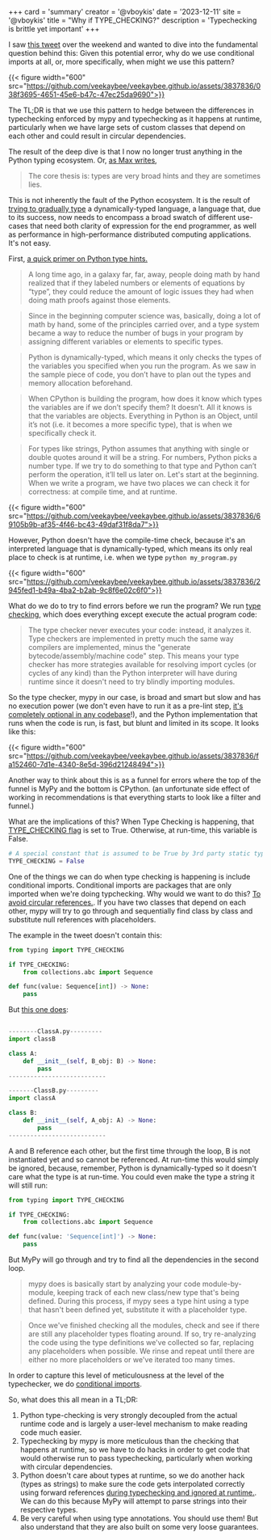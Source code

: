 +++
card = 'summary'
creator = '@vboykis'
date = '2023-12-11'
site = '@vboykis'
title = "Why if TYPE_CHECKING?"
description = 'Typechecking is brittle yet important'
+++

I saw [this tweet](https://twitter.com/charliermarsh/status/1733865143694487769) over the weekend and wanted to dive into the fundamental question behind this: Given this potential error, why do we use conditional imports at all, or, more specifically, when might we use this pattern? 

{{< figure  width="600" src="https://github.com/veekaybee/veekaybee.github.io/assets/3837836/038f3695-4651-45e6-b47c-47ec25da9690">}}

The TL;DR is that we use this pattern to hedge between the differences in typechecking enforced by mypy and typechecking as it happens at runtime, particularly when we have large sets of custom classes that depend on each other and could result in circular dependencies. 

The result of the deep dive is that I now no longer trust anything in the Python typing ecosystem. Or, [as Max writes](https://bernsteinbear.com/blog/typed-python/), 

> The core thesis is: types are very broad hints and they are sometimes lies.

This is not inherently the fault of the Python ecosystem. It is the result of [trying to gradually type](https://wphomes.soic.indiana.edu/jsiek/what-is-gradual-typing/) a dynamically-typed language, a language that, due to its success, now needs to encompass a broad swatch of different use-cases that need both clarity of expression for the end programmer, as well as performance in high-performance distributed computing applications. It's not easy. 

First, [a quick primer on Python type hints.](https://vickiboykis.com/2019/07/08/a-deep-dive-on-python-type-hints/)

 > A long time ago, in a galaxy far, far, away, people doing math by hand realized that if they labeled numbers or elements of equations by “type”, they could reduce the amount of logic issues they had when doing math proofs against those elements.

  > Since in the beginning computer science was, basically, doing a lot of math by hand, some of the principles carried over, and a type system became a way to reduce the number of bugs in your program by assigning different variables or elements to specific types.

> Python is dynamically-typed, which means it only checks the types of the variables you specified when you run the program. As we saw in the sample piece of code, you don’t have to plan out the types and memory allocation beforehand.

> When CPython is building the program, how does it know which types the variables are if we don’t specify them? It doesn’t. All it knows is that the variables are objects. Everything in Python is an Object, until it’s not (i.e. it becomes a more specific type), that is when we specifically check it.

> For types like strings, Python assumes that anything with single or double quotes around it will be a string. For numbers, Python picks a number type. If we try to do something to that type and Python can’t perform the operation, it’ll tell us later on.
Let's start at the beginning. When we write a program, we have two places we can check it for correctness: at compile time, and at runtime. 

{{< figure  width="600" src="https://github.com/veekaybee/veekaybee.github.io/assets/3837836/69105b9b-af35-4f46-bc43-49daf31f8da7">}}

However, Python doesn't have the compile-time check, because it's an interpreted language that is dynamically-typed, which means its only real place to check is at runtime, i.e. when we type `python my_program.py`

{{< figure  width="600" src="https://github.com/veekaybee/veekaybee.github.io/assets/3837836/2945fed1-b49a-4ba2-b2ab-9c8f6e02c6f0">}}

What do we do to try to find errors before we run the program? We run [type checking](https://stackoverflow.com/a/61548894), which does everything except execute the actual program code: 

> The type checker never executes your code: instead, it analyzes it. Type checkers are implemented in pretty much the same way compilers are implemented, minus the "generate bytecode/assembly/machine code" step. This means your type checker has more strategies available for resolving import cycles (or cycles of any kind) than the Python interpreter will have during runtime since it doesn't need to try blindly importing modules.

So the type checker, mypy in our case, is broad and smart but slow and has no execution power (we don't even have to run it as a pre-lint step, [it's completely optional in any codebase](https://mypy-lang.org/)!), and the Python implementation that runs when the code is run, is fast, but blunt and limited in its scope. It looks like this: 

{{< figure  width="600" src="https://github.com/veekaybee/veekaybee.github.io/assets/3837836/fa152460-7d1e-4340-8e5d-396d21248494">}}

Another way to think about this is as a funnel for errors where the top of the funnel is MyPy and the bottom is CPython. (an unfortunate side effect of working in recommendations is that everything starts to look like a filter and funnel.)

What are the implications of this? When Type Checking is happening, that [TYPE_CHECKING flag](https://docs.python.org/3/library/typing.html#constant) is set to True. Otherwise, at run-time, this variable is False. 

```python
# A special constant that is assumed to be True by 3rd party static type checkers. It is False at runtime.
TYPE_CHECKING = False
```

One of the things we can do when type checking is happening is include conditional imports. Conditional imports are packages that are only imported when we're doing typchecking. Why would we want to do this? [To avoid circular references.](https://stackoverflow.com/questions/61545580/how-does-mypy-use-typing-type-checking-to-resolve-the-circular-import-annotation). If you have two classes that depend on each other, mypy will try to go through and sequentially find class by class and substitute null references with placeholders. 

The example in the tweet doesn't contain this:  

```python
from typing import TYPE_CHECKING

if TYPE_CHECKING:
    from collections.abc import Sequence

def func(value: Sequence[int]) -> None:
    pass

```

But [this one does](https://github.com/python/mypy/issues/4440): 

```python

--------ClassA.py---------
import classB

class A:
    def __init__(self, B_obj: B) -> None:
        pass
---------------------------

-------ClassB.py---------
import classA

class B:
    def __init__(self, A_obj: A) -> None:
        pass
---------------------------
```

A and B reference each other, but the first time through the loop, B is not instantiated yet and so cannot be referenced. At run-time this would simply be ignored, because, remember, Python is dynamically-typed so it doesn't care what the type is at run-time. You could even make the type a string it will still run: 

```python
from typing import TYPE_CHECKING

if TYPE_CHECKING:
    from collections.abc import Sequence

def func(value: 'Sequence[int]') -> None:
    pass
```

But MyPy will go through and try to find all the dependencies in the second loop. 

> mypy does is basically start by analyzing your code module-by-module, keeping track of each new class/new type that's being defined. During this process, if mypy sees a type hint using a type that hasn't been defined yet, substitute it with a placeholder type.

> Once we've finished checking all the modules, check and see if there are still any placeholder types floating around. If so, try re-analyzing the code using the type definitions we've collected so far, replacing any placeholders when possible. We rinse and repeat until there are either no more placeholders or we've iterated too many times.

In order to capture this level of meticulousness at the level of the typechecker, we do [conditional imports](https://www.stefaanlippens.net/circular-imports-type-hints-python.html).

So, what does this all mean in a TL;DR: 

1. Python type-checking is very strongly decoupled from the actual runtime code and is largely a user-level mechanism to make reading code much easier.
2. Typechecking by mypy is more meticulous than the checking that happens at runtime, so we have to do hacks in order to get code that would otherwise run to pass typechecking, particularly when working with circular dependencies. 
3. Python doesn't care about types at runtime, so we do another hack (types as strings) to make sure the code gets interpolated correctly using forward references [during typechecking and ignored at runtime.](https://peps.python.org/pep-0484/#forward-references). We can do this because MyPy will attempt to parse strings into their respective types. 
4. Be very careful when using type annotations. You should use them! But also understand that they are also built on some very loose guarantees.  












